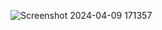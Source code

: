 ![Screenshot 2024-04-09 171357](https://github.com/saipratheekvemulapalli/html-css-dummyproj/assets/91905713/08dcc5e8-4d1d-4474-842a-692aecd73591)
